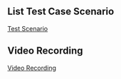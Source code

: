 ## List Test Case Scenario
[Test Scenario](https://docs.google.com/spreadsheets/d/1MvHQFl6jdKVSPMM-GdbDzIgEF1tBOtUMxlAbU6bBeFM/edit?usp=sharing)
## Video Recording
[Video Recording](https://drive.google.com/file/d/1beCDPs5zjp9TRU_pO_k77_jZ6rDAbHu3/view?usp=drivesdk)

